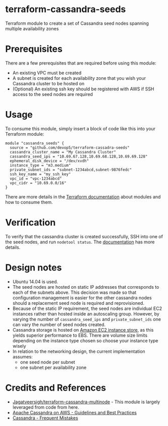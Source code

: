 # terraform-cassandra-seeds
Terraform module to create a set of Cassandra seed nodes spanning multiple availability zones

# Prerequisites
There are a few prerequisites that are required before using this module:
- An existing VPC must be created
- A subnet is created for each availability zone that you wish your Cassandra cluster to be hosted on
- (Optional) An existing ssh key should be registered with AWS if SSH access to the seed nodes are required

# Usage
To consume this module, simply insert a block of code like this into your Terraform module:

    module "cassandra_seeds" {
      source = "github.com/devop5/terraform-cassadra-seeds"
      cassandra_cluster_name = "My Cassandra Cluster"
      cassandra_seed_ips = "10.69.67.128,10.69.68.128,10.69.69.128"
      ephemeral_disk_device = "/dev/xvdh"
      instance_type = "m3.medium"
      private_subnet_ids = "subnet-1234abcd,subnet-9876fedc"
      ssh_key_name = "my_ssh_key"
      vpc_id = "vpc-1234abcd"
      vpc_cidr = "10.69.0.0/16"
    }

There are more details in the [Terraform documentation](https://www.terraform.io/docs/modules/usage.html) about modules and how to consume them.

# Verification
To verify that the cassandra cluster is created successfully, SSH into one of the seed nodes, and run `nodetool status`. The [documentation](https://docs.datastax.com/en/cassandra/2.1/cassandra/tools/toolsStatus.html) has more details.

# Design notes
- Ubuntu 14.04 is used.
- The seed nodes are hosted on static IP addresses that corresponds to each of the subnets above. This decision was made so that configuration management is easier for the other cassandra nodes should a replacement seed node is required and reprovisioned.
- Because of the static IP requirement, the seed nodes are individual EC2 instances rather than hosted inside an autoscaling group. However, by varying the number of `cassandra_seed_ips` and `private_subnet_ids` one can vary the number of seed nodes created.
- Cassandra storage is hosted on [Amazon EC2 instance store](http://docs.aws.amazon.com/AWSEC2/latest/UserGuide/InstanceStorage.html), as this yields superior performance to EBS. There are volume size limits depending on the instance type chosen so choose your instance type wisely
- In relation to the networking design, the current implementation assumes:
  - one seed node per subnet
  - one subnet per availability zone

# Credits and References
- [Jagatveersigh/terraform-cassandra-multinode](https://github.com/Jagatveersingh/terraform-cassandra-multinode) - This module is largely leveraged from code from here.
- [Apache Cassandra on AWS - Guidelines and Best Practices](https://d0.awsstatic.com/whitepapers/Cassandra_on_AWS.pdf)
- [Cassandra - Frequent Mistakes](https://blog.tomas.cat/en/2013/05/13/cassandra-frequent-mistakes/)
